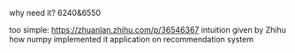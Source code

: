 why need it? 6240&6550

too simple: https://zhuanlan.zhihu.com/p/36546367
intuition given by Zhihu
how numpy implemented it
application on recommendation system